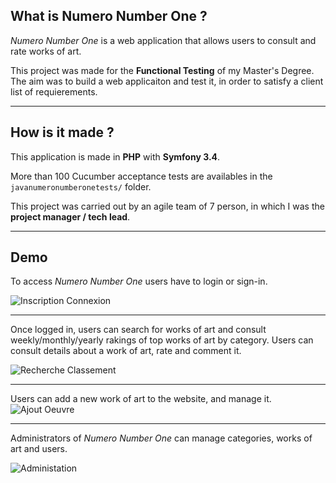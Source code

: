 ## What is Numero Number One ?

*Numero Number One* is a web application that allows users to consult and rate works of art.

This project was made for the **Functional Testing** of my Master's Degree.
The aim was to build a web applicaiton and test it, in order to satisfy a client list of requierements.


-----------------------------

## How is it made ?

This application is made in **PHP** with **Symfony 3.4**.

More than 100 Cucumber acceptance tests are availables in the `javanumeronumberonetests/` folder.

This project was carried out by an agile team of 7 person, in which I was the **project manager / tech lead**.



----------------------------------------


## Demo

To access *Numero Number One* users have to login or sign-in.

![Inscription Connexion](./demo/connection-inscription.gif "Inscription Connextion")

----

Once logged in, users can search for works of art and consult weekly/monthly/yearly rakings of top works of art by category.
Users can consult details about a work of art, rate and comment it.

![Recherche Classement](./demo/recherche-classement.gif "Recherche Classement")

----

Users can add a new work of art to the website, and manage it.
![Ajout Oeuvre](./demo/ajout-oeuvre.gif "Ajout Oeuvre")

----

Administrators of *Numero Number One* can manage categories, works of art and users.

![Administation](./demo/administration.gif "Administration")




